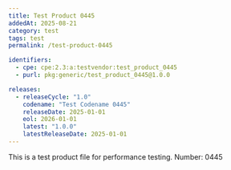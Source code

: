 ```yaml
---
title: Test Product 0445
addedAt: 2025-08-21
category: test
tags: test
permalink: /test-product-0445

identifiers:
  - cpe: cpe:2.3:a:testvendor:test_product_0445
  - purl: pkg:generic/test_product_0445@1.0.0

releases:
  - releaseCycle: "1.0"
    codename: "Test Codename 0445"
    releaseDate: 2025-01-01
    eol: 2026-01-01
    latest: "1.0.0"
    latestReleaseDate: 2025-01-01
---
```


This is a test product file for performance testing. Number: 0445
